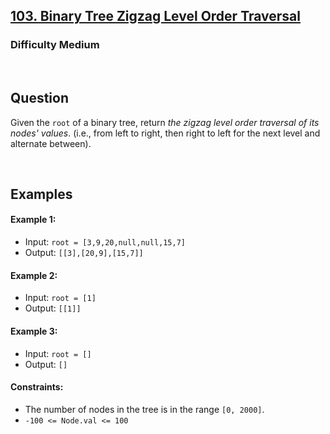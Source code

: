 ## [103. Binary Tree Zigzag Level Order Traversal](https://leetcode.com/problems/binary-tree-zigzag-level-order-traversal/description/)

### Difficulty Medium

<br />

## Question

Given the ```root``` of a binary tree, return _the zigzag level order traversal of its nodes' values_. (i.e., from left to right, then right to left for the next level and alternate between).

 <br />

## Examples
 
#### Example 1:
- Input: ```root = [3,9,20,null,null,15,7]```
- Output: ```[[3],[20,9],[15,7]]```

#### Example 2:
- Input: ```root = [1]```
- Output: ```[[1]]```

#### Example 3:
- Input: ```root = []```
- Output: ```[]```
 
#### Constraints:
- The number of nodes in the tree is in the range ```[0, 2000]```.
- ```-100 <= Node.val <= 100```